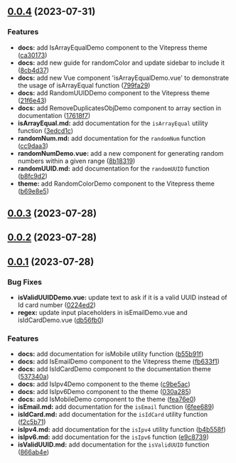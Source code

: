 ## [0.0.4](https://github.com/guxuerui/utils-snap-fn-docs/compare/v0.0.3...v0.0.4) (2023-07-31)


### Features

* **docs:** add IsArrayEqualDemo component to the Vitepress theme ([ca30173](https://github.com/guxuerui/utils-snap-fn-docs/commit/ca30173cc67985010d50fe7ea92a2e36eeba4ce6))
* **docs:** add new guide for randomColor and update sidebar to include it ([8cb4d37](https://github.com/guxuerui/utils-snap-fn-docs/commit/8cb4d37e45c9d7290bdc0ea678c9a6dfd57f3120))
* **docs:** add new Vue component 'isArrayEqualDemo.vue' to demonstrate the usage of isArrayEqual function ([799fa29](https://github.com/guxuerui/utils-snap-fn-docs/commit/799fa291d31822ed34f1a3d49025514a0203cc69))
* **docs:** add RandomUUIDDemo component to the Vitepress theme ([21f6e43](https://github.com/guxuerui/utils-snap-fn-docs/commit/21f6e43ad606532b9475ca61e206d5a0a85d1ed2))
* **docs:** add RemoveDuplicatesObjDemo component to array section in documentation ([17618f7](https://github.com/guxuerui/utils-snap-fn-docs/commit/17618f756dfbd17f3b3848ba96152afdb0a9e081))
* **isArrayEqual.md:** add documentation for the `isArrayEqual` utility function ([3edcd1c](https://github.com/guxuerui/utils-snap-fn-docs/commit/3edcd1cf0efc3d191a9463f2b40db462f4e13d31))
* **randomNum.md:** add documentation for the `randomNum` function ([cc9daa3](https://github.com/guxuerui/utils-snap-fn-docs/commit/cc9daa316c58d1024139f8e475c59946e65129ee))
* **randomNumDemo.vue:** add a new component for generating random numbers within a given range ([8b18319](https://github.com/guxuerui/utils-snap-fn-docs/commit/8b1831950c66d223e775e1efc94b0a9aca90f9af))
* **randomUUID.md:** add documentation for the `randomUUID` function ([b8fc9d2](https://github.com/guxuerui/utils-snap-fn-docs/commit/b8fc9d2a638edd2f6b67bbd690f2caf26b5ee4d0))
* **theme:** add RandomColorDemo component to the Vitepress theme ([b69e8e5](https://github.com/guxuerui/utils-snap-fn-docs/commit/b69e8e5c55b21472ba06b75edd0d957f3a1891e1))



## [0.0.3](https://github.com/guxuerui/utils-snap-fn-docs/compare/v0.0.2...v0.0.3) (2023-07-28)



## [0.0.2](https://github.com/guxuerui/utils-snap-fn-docs/compare/v0.0.1...v0.0.2) (2023-07-28)



## [0.0.1](https://github.com/guxuerui/utils-snap-fn-docs/compare/fea76e03b734f61ced7822cc56036ec1ac9e90a3...v0.0.1) (2023-07-28)


### Bug Fixes

* **isValidUUIDDemo.vue:** update text to ask if it is a valid UUID instead of Id card number ([0224ed2](https://github.com/guxuerui/utils-snap-fn-docs/commit/0224ed289bc263043d492e1e0d706714b1b9afa0))
* **regex:** update input placeholders in isEmailDemo.vue and isIdCardDemo.vue ([db56fb0](https://github.com/guxuerui/utils-snap-fn-docs/commit/db56fb0fbffb47f46c19c0f78a63ca5778ce00e0))


### Features

* **docs:** add documentation for isMobile utility function ([b55b91f](https://github.com/guxuerui/utils-snap-fn-docs/commit/b55b91feb734be6145f31b116ad65801babde6c1))
* **docs:** add IsEmailDemo component to the Vitepress theme ([fb633f1](https://github.com/guxuerui/utils-snap-fn-docs/commit/fb633f133a501894ccb08bd0615b115bda7033ad))
* **docs:** add IsIdCardDemo component to the documentation theme ([537340a](https://github.com/guxuerui/utils-snap-fn-docs/commit/537340ad83bed8acbe999cf2fb2db585e80cd279))
* **docs:** add IsIpv4Demo component to the theme ([c9be5ac](https://github.com/guxuerui/utils-snap-fn-docs/commit/c9be5ac4593bc069d412347fa87629089bbead4f))
* **docs:** add IsIpv6Demo component to the theme ([030a285](https://github.com/guxuerui/utils-snap-fn-docs/commit/030a28584af5fa2dcdbd0ec161826cb33323ebbe))
* **docs:** add IsMobileDemo component to the theme ([fea76e0](https://github.com/guxuerui/utils-snap-fn-docs/commit/fea76e03b734f61ced7822cc56036ec1ac9e90a3))
* **isEmail.md:** add documentation for the `isEmail` function ([6fee689](https://github.com/guxuerui/utils-snap-fn-docs/commit/6fee689ca933428422c865375fb0f6147897b16a))
* **isIdCard.md:** add documentation for the `isIdCard` utility function ([f2c5b71](https://github.com/guxuerui/utils-snap-fn-docs/commit/f2c5b715170af8bac55491fad822f2af79bdc120))
* **isIpv4.md:** add documentation for the `isIpv4` utility function ([b4b558f](https://github.com/guxuerui/utils-snap-fn-docs/commit/b4b558f5725d75af6a047ed950aaf9afbe3a3ddb))
* **isIpv6.md:** add documentation for the `isIpv6` function ([e9c8739](https://github.com/guxuerui/utils-snap-fn-docs/commit/e9c87399e236738df4992109f4736d2152b3a924))
* **isValidUUID.md:** add documentation for the `isValidUUID` function ([866ab4e](https://github.com/guxuerui/utils-snap-fn-docs/commit/866ab4e333693d2d1d67b30330bad684dde9784f))



